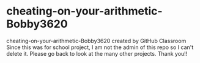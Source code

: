 # cheating-on-your-arithmetic-Bobby3620
cheating-on-your-arithmetic-Bobby3620 created by GitHub Classroom
Since this was for school project, I am not the admin of this repo so I can't delete it. Please go back to look at the many other projects. Thank you!!
